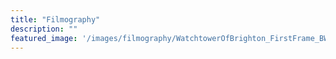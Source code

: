 ```yaml
---
title: "Filmography"
description: ""
featured_image: '/images/filmography/WatchtowerOfBrighton_FirstFrame_BW.png'
---
```

